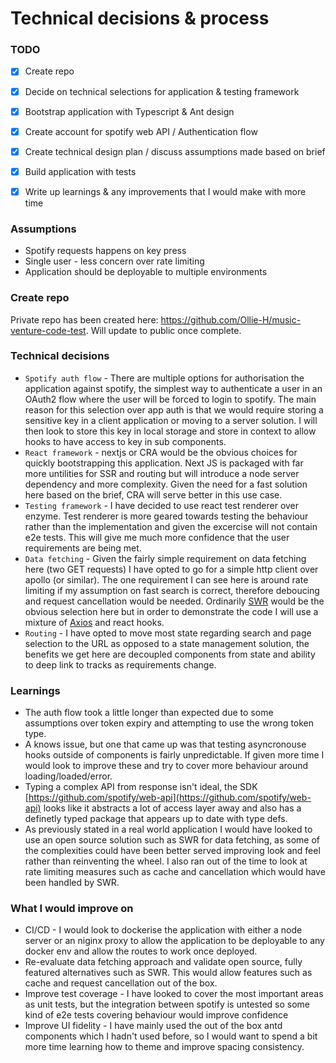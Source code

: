 # Technical decisions & process

### TODO

* [x] Create repo
* [x] Decide on technical selections for application & testing framework
* [x] Bootstrap application with Typescript & Ant design
* [x] Create account for spotify web API / Authentication flow
* [x] Create technical design plan / discuss assumptions made based on brief
* [x] Build application with tests
* [x] Write up learnings & any improvements that I would make with more time


### Assumptions
* Spotify requests happens on key press
* Single user - less concern over rate limiting
* Application should be deployable to multiple environments

### Create repo
Private repo has been created here: https://github.com/Ollie-H/music-venture-code-test. Will update to public once complete.

### Technical decisions

* `Spotify auth flow` - There are multiple options for authorisation the application against spotify, the simplest way to authenticate a user in an OAuth2 flow where the user will be forced to login to spotify. The main reason for this selection over app auth is that we would require storing a sensitive key in a client application or moving to a server solution. I will then look to store this key in local storage and store in context to allow hooks to have access to key in sub components.
* `React framework` - nextjs or CRA would be the obvious choices for quickly bootstrapping this application. Next JS is packaged with far more untilities for SSR and routing but will introduce a node server dependency and more complexity. Given the need for a fast solution here based on the brief, CRA will serve better in this use case.
* `Testing framework` - I have decided to use react test renderer over enzyme. Test renderer is more geared towards testing the behaviour rather than the implementation and given the excercise will not contain e2e tests. This will give me much more confidence that the user requirements are being met.
* `Data fetching` - Given the fairly simple requirement on data fetching here (two GET requests) I have opted to go for a simple http client over apollo (or similar). The one requirement I can see here is around rate limiting if my assumption on fast search is correct, therefore deboucing and request cancellation would be needed. Ordinarily [SWR](https://github.com/vercel/swr) would be the obvious selection here but in order to demonstrate the code I will use a mixture of [Axios](https://github.com/axios/axios) and react hooks.
* `Routing` - I have opted to move most state regarding search and page selection to the URL as opposed to a state management solution, the benefits we get here are decoupled components from state and ability to deep link to tracks as requirements change.


### Learnings

* The auth flow took a little longer than expected due to some assumptions over token expiry and attempting to use the wrong token type.
* A knows issue, but one that came up was that testing asyncronouse hooks outside of components is fairly unpredictable. If given more time I would look to improve these and try to cover more behaviour around loading/loaded/error.
* Typing a complex API from response isn't ideal, the SDK [https://github.com/spotify/web-api](https://github.com/spotify/web-api) looks like it abstracts a lot of access layer away and also has a definetly typed package that appears up to date with type defs.
* As previously stated in a real world application I would have looked to use an open source solution such as SWR for data fetching, as some of the complexities could have been better served improving look and feel rather than reinventing the wheel. I also ran out of the time to look at rate limiting measures such as cache and cancellation which would have been handled by SWR.


### What I would improve on

* CI/CD - I would look to dockerise the application with either a node server or an niginx proxy to allow the application to be deployable to any docker env and allow the routes to work once deployed.
* Re-evaluate data fetching approach and validate open source, fully featured alternatives such as SWR. This would allow features such as cache and request cancellation out of the box.
* Improve test coverage - I have looked to cover the most important areas as unit tests, but the integration between spotify is untested so some kind of e2e tests covering behaviour would improve confidence
* Improve UI fidelity - I have mainly used the out of the box antd components which I hadn't used before, so I would want to spend a bit more time learning how to theme and improve spacing consistency.